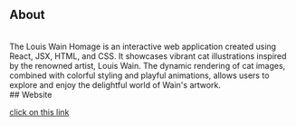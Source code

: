 ## About

<br>
The Louis Wain Homage is an interactive web application created using React, JSX, HTML, and CSS. It showcases vibrant cat illustrations inspired by the renowned artist, Louis Wain. The dynamic rendering of cat images, combined with colorful styling and playful animations, allows users to explore and enjoy the delightful world of Wain's artwork.

<br>
## Website

[click on this link]()

<br>
